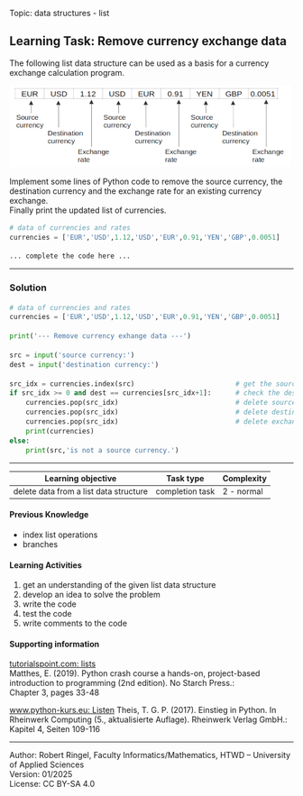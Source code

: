 Topic: data structures - list
## Learning Task: Remove currency exchange data

The following list data structure can be used as a basis for a currency exchange calculation program.

![](CurrencyExchangeCalculator.png)

Implement some lines of Python code to remove the source currency, the destination currency and the exchange rate for an existing currency exchange.  
Finally print the updated list of currencies.

``` python
# data of currencies and rates
currencies = ['EUR','USD',1.12,'USD','EUR',0.91,'YEN','GBP',0.0051]

... complete the code here ...

```

---------------------------------------

### Solution

``` python
# data of currencies and rates
currencies = ['EUR','USD',1.12,'USD','EUR',0.91,'YEN','GBP',0.0051]

print('--- Remove currency exhange data ---')

src = input('source currency:')
dest = input('destination currency:')

src_idx = currencies.index(src)                         # get the source curr. index
if src_idx >= 0 and dest == currencies[src_idx+1]:      # check the dest. currency
	currencies.pop(src_idx)                             # delete source currency
	currencies.pop(src_idx)                             # delete destination currency
	currencies.pop(src_idx)                             # delete exchange rate
	print(currencies)
else:
	print(src,'is not a source currency.')

```
---------------------------------------


| **Learning objective**                         | **Task type**   | **Complexity** |
| ---------------------------------------------- | --------------- | -------------- |
| delete data from a list data structure         | completion task | 2 - normal     |  

#### Previous Knowledge

- index list operations
- branches
  
#### Learning Activities

1) get an understanding of the given list data structure
2) develop an idea to solve the problem 
3) write the code
4) test the code
5) write comments to the code

#### Supporting information

[tutorialspoint.com: lists](https://www.tutorialspoint.com/python/python_lists.htm)  
Matthes, E. (2019). Python crash course a hands-on, project-based introduction to programming (2nd edition). No Starch Press.:  
Chapter 3, pages 33-48  

[www.python-kurs.eu: Listen](https://www.python-kurs.eu/python3_listen.php)
Theis, T. G. P. (2017). Einstieg in Python. In Rheinwerk Computing (5., aktualisierte Auflage). Rheinwerk Verlag GmbH.:   
Kapitel 4, Seiten 109-116

---------------------------------------
Author: Robert Ringel, Faculty Informatics/Mathematics, HTWD – University of Applied Sciences  
Version: 01/2025            
License: CC BY-SA 4.0
